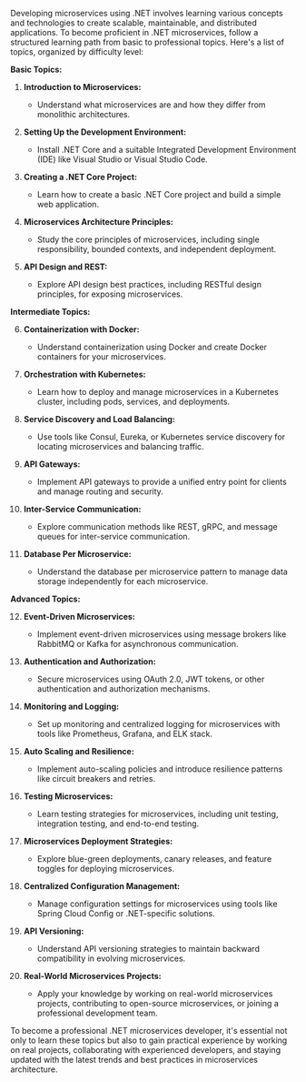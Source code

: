   
Developing microservices using .NET involves learning various concepts and technologies to create scalable, maintainable, and distributed applications. To become proficient in .NET microservices, follow a structured learning path from basic to professional topics. Here's a list of topics, organized by difficulty level:

**Basic Topics:**

1. **Introduction to Microservices:**
    
    - Understand what microservices are and how they differ from monolithic architectures.
2. **Setting Up the Development Environment:**
    
    - Install .NET Core and a suitable Integrated Development Environment (IDE) like Visual Studio or Visual Studio Code.
3. **Creating a .NET Core Project:**
    
    - Learn how to create a basic .NET Core project and build a simple web application.
4. **Microservices Architecture Principles:**
    
    - Study the core principles of microservices, including single responsibility, bounded contexts, and independent deployment.
5. **API Design and REST:**
    
    - Explore API design best practices, including RESTful design principles, for exposing microservices.

**Intermediate Topics:**

6. **Containerization with Docker:**
    
    - Understand containerization using Docker and create Docker containers for your microservices.
7. **Orchestration with Kubernetes:**
    
    - Learn how to deploy and manage microservices in a Kubernetes cluster, including pods, services, and deployments.
8. **Service Discovery and Load Balancing:**
    
    - Use tools like Consul, Eureka, or Kubernetes service discovery for locating microservices and balancing traffic.
9. **API Gateways:**
    
    - Implement API gateways to provide a unified entry point for clients and manage routing and security.
10. **Inter-Service Communication:**
    
    - Explore communication methods like REST, gRPC, and message queues for inter-service communication.
11. **Database Per Microservice:**
    
    - Understand the database per microservice pattern to manage data storage independently for each microservice.

**Advanced Topics:**

12. **Event-Driven Microservices:**
    
    - Implement event-driven microservices using message brokers like RabbitMQ or Kafka for asynchronous communication.
13. **Authentication and Authorization:**
    
    - Secure microservices using OAuth 2.0, JWT tokens, or other authentication and authorization mechanisms.
14. **Monitoring and Logging:**
    
    - Set up monitoring and centralized logging for microservices with tools like Prometheus, Grafana, and ELK stack.
15. **Auto Scaling and Resilience:**
    
    - Implement auto-scaling policies and introduce resilience patterns like circuit breakers and retries.
16. **Testing Microservices:**
    
    - Learn testing strategies for microservices, including unit testing, integration testing, and end-to-end testing.
17. **Microservices Deployment Strategies:**
    
    - Explore blue-green deployments, canary releases, and feature toggles for deploying microservices.
18. **Centralized Configuration Management:**
    
    - Manage configuration settings for microservices using tools like Spring Cloud Config or .NET-specific solutions.
19. **API Versioning:**
    
    - Understand API versioning strategies to maintain backward compatibility in evolving microservices.
20. **Real-World Microservices Projects:**
    
    - Apply your knowledge by working on real-world microservices projects, contributing to open-source microservices, or joining a professional development team.

To become a professional .NET microservices developer, it's essential not only to learn these topics but also to gain practical experience by working on real projects, collaborating with experienced developers, and staying updated with the latest trends and best practices in microservices architecture.